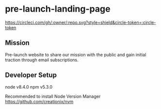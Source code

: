 # pre-launch-landing-page

https://circleci.com/gh/:owner/:repo.svg?style=shield&circle-token=:circle-token

## Mission
Pre-launch website to share our mission with the public and gain initial traction through email subscriptions.

## Developer Setup

node v8.4.0
npm v5.3.0

Recommended to install Node Version Manager https://github.com/creationix/nvm
